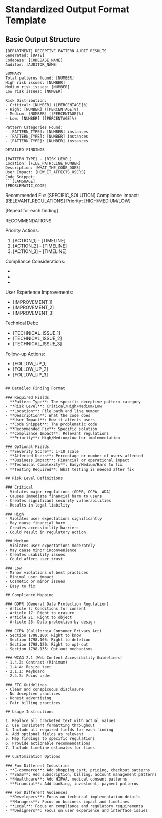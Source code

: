 # Standardized Output Format Template

## Basic Output Structure

```
[DEPARTMENT] DECEPTIVE PATTERN AUDIT RESULTS
Generated: [DATE]
Codebase: [CODEBASE_NAME]
Auditor: [AUDITOR_NAME]

SUMMARY
Total patterns found: [NUMBER]
High risk issues: [NUMBER]
Medium risk issues: [NUMBER]
Low risk issues: [NUMBER]

Risk Distribution:
- Critical: [NUMBER] ([PERCENTAGE]%)
- High: [NUMBER] ([PERCENTAGE]%)
- Medium: [NUMBER] ([PERCENTAGE]%)
- Low: [NUMBER] ([PERCENTAGE]%)

Pattern Categories Found:
- [PATTERN_TYPE]: [NUMBER] instances
- [PATTERN_TYPE]: [NUMBER] instances
- [PATTERN_TYPE]: [NUMBER] instances

DETAILED FINDINGS

[PATTERN_TYPE] - [RISK_LEVEL]
Location: [FILE_PATH:LINE_NUMBER]
Description: [WHAT_THE_CODE_DOES]
User Impact: [HOW_IT_AFFECTS_USERS]
Code Snippet:
```[LANGUAGE]
[PROBLEMATIC_CODE]
```
Recommended Fix: [SPECIFIC_SOLUTION]
Compliance Impact: [RELEVANT_REGULATIONS]
Priority: [HIGH/MEDIUM/LOW]

[Repeat for each finding]

RECOMMENDATIONS

Priority Actions:
1. [ACTION_1] - [TIMELINE]
2. [ACTION_2] - [TIMELINE]
3. [ACTION_3] - [TIMELINE]

Compliance Considerations:
- [REGULATION_1]: [REQUIREMENT]
- [REGULATION_2]: [REQUIREMENT]
- [REGULATION_3]: [REQUIREMENT]

User Experience Improvements:
- [IMPROVEMENT_1]
- [IMPROVEMENT_2]
- [IMPROVEMENT_3]

Technical Debt:
- [TECHNICAL_ISSUE_1]
- [TECHNICAL_ISSUE_2]
- [TECHNICAL_ISSUE_3]

Follow-up Actions:
- [FOLLOW_UP_1]
- [FOLLOW_UP_2]
- [FOLLOW_UP_3]
```

## Detailed Finding Format

### Required Fields
- **Pattern Type**: The specific deceptive pattern category
- **Risk Level**: Critical/High/Medium/Low
- **Location**: File path and line number
- **Description**: What the code does
- **User Impact**: How it affects users
- **Code Snippet**: The problematic code
- **Recommended Fix**: Specific solution
- **Compliance Impact**: Relevant regulations
- **Priority**: High/Medium/Low for implementation

### Optional Fields
- **Severity Score**: 1-10 scale
- **Affected Users**: Percentage or number of users affected
- **Business Impact**: Financial or operational impact
- **Technical Complexity**: Easy/Medium/Hard to fix
- **Testing Required**: What testing is needed after fix

## Risk Level Definitions

### Critical
- Violates major regulations (GDPR, CCPA, ADA)
- Causes immediate financial harm to users
- Creates significant security vulnerabilities
- Results in legal liability

### High
- Violates user expectations significantly
- May cause financial harm
- Creates accessibility barriers
- Could result in regulatory action

### Medium
- Violates user expectations moderately
- May cause minor inconvenience
- Creates usability issues
- Could affect user trust

### Low
- Minor violations of best practices
- Minimal user impact
- Cosmetic or minor issues
- Easy to fix

## Compliance Mapping

### GDPR (General Data Protection Regulation)
- Article 7: Conditions for consent
- Article 17: Right to erasure
- Article 21: Right to object
- Article 25: Data protection by design

### CCPA (California Consumer Privacy Act)
- Section 1798.100: Right to know
- Section 1798.105: Right to deletion
- Section 1798.120: Right to opt-out
- Section 1798.135: Opt-out mechanisms

### WCAG 2.1 (Web Content Accessibility Guidelines)
- 1.4.3: Contrast (Minimum)
- 1.4.4: Resize text
- 2.1.1: Keyboard
- 2.4.3: Focus order

### FTC Guidelines
- Clear and conspicuous disclosure
- No deceptive practices
- Honest advertising
- Fair billing practices

## Usage Instructions

1. Replace all bracketed text with actual values
2. Use consistent formatting throughout
3. Include all required fields for each finding
4. Add optional fields as relevant
5. Map findings to specific regulations
6. Provide actionable recommendations
7. Include timeline estimates for fixes

## Customization Options

### For Different Industries
- **E-commerce**: Add shopping cart, pricing, checkout patterns
- **SaaS**: Add subscription, billing, account management patterns
- **Healthcare**: Add HIPAA, medical consent patterns
- **Financial**: Add banking, investment, payment patterns

### For Different Audiences
- **Developers**: Focus on technical implementation details
- **Managers**: Focus on business impact and timelines
- **Legal**: Focus on compliance and regulatory requirements
- **Designers**: Focus on user experience and interface issues 